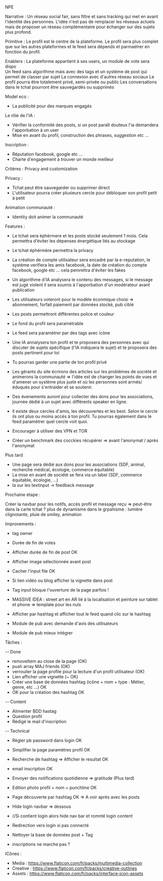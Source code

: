 NPE

Narrative : Un réseau social fair, sans filtre et sans tracking qui met en avant l'identité des personnes. L'idée n'est pas de remplacer les réseaux actuels mais de proposer un réseau complémentaire pour échanger sur des sujets plus profond. 

Primitive : Le profil est le centre de la plateforme. Le profil sera plus complet que sur les autres plateformes et le feed sera dépends et parmaètrer en fonction du profil.

Enablers : 
La plateforme appartient à ses users, un module de vote sera dispo  
Un feed sans algorithme mais avec des tags et un système de post qui permet de classer par sujet
La connexion avec d'autres réseau sociaux 
Le profil pourra être totalement privé, semi-privée ou public 
Les conversations dans le tchat pourront être sauvegardés ou supprimés

Model eco : 
- La publicité pour des marques engagés

Le rôle de l'IA : 
- Vérifier la conformité des posts, si un post paraît douteux l'ia demandera l'apporbation à un user
- Mise en avant du profil, construction des phrases, suggestion etc ... 

Inscription : 

- Réputation facebook, google etc ... 
- Charte d'engagement à trouver un monde meilleur 

Critères : Privacy and customization

Privacy : 

- Tchat peut être sauvegarder ou supprimer direct 
- L'utilisateur pourra créer plusieurs cercle pour débloquer son profil petit à petit 

Animation communauté : 

- Identity doit animer la communauté 

Features : 

- Le tchat sera éphèrmere et les posts stocké seulement 1 mois. Cela permettra d'éviter les dépenses énergétique liés au stockage 
- Le tchat éphérmère permettra la privacy 
- La création de compte utilisateur sera encadré par la e-reputation, le système verifiera les amis facebook, la date de création du compte facebook, google etc ... cela pemrettra d'éviter les fakes
- Un algorithme d'IA analysera le contenu des messages, si le message est jugé violent il sera soumis à l'apporbation d'un modérateur avant publication 
- Les utilisateurs voteront pour le modèle éconmique choisi => abonnement, forfait paiement par données stocké, pub ciblé 
- Les posts permettront différentes police et couleur 
- Le fond du profil sera paramètrable 
- Le feed sera paramètrer par des tags avec icône
- Une IA annalysera ton profil et te proposera des personnes avec qui discuter de sujets spécifique (l'IA indiquera le sujet) et te proposera des posts pertinent pour toi 
- Tu pourras garder une partie de ton profil privé 
- Les gérants du site écrirons des articles sur les problèmes de société et animerons la communauté => l'idée est de changer les points de vues et d'amener un système plus juste et où les personnes sont armés/éduqués pour s'entraider et se soutenir. 
- Des évenements auront pour collecter des dons pour les associations, journée dédié à un sujet avec différents speaker en ligne. 
- Il existe deux cercles d'amis, les découvertes et les best. Selon le cercle ils ont plus ou moins accès à ton profil. Tu pourras également dans le feed paramètrer quel cercle voit quoi.

- Encourager à utiliser des VPN et TOR
- Créer un benchmark des cocckies récupèrer => avant l'anonymat / après l'anonymat 

Plus tard 
- Une page sera dédié aux dons pour les associations (SDF, animal, recherche médical, écologie, commerce équitable)
- La mise en avant de société se fera via un label (SDF, commerce équitable, écologie, ...)
- Ia sur les textinput -> feedback message

Prochaine étape : 

Créer la navbar pour les notifs, accès profil et message reçu => peut-être dans la carte tchat ? 
plus de dynamisme dans le grpahisme : lumière clignotante, pluie de smiley, animation 


Improvements : 
* tag owner 
* Durée de fin de votes 
* Afficher durée de fin de post OK
* Afficher image sélectionnée avant post 
* Cacher l'input file OK
* Si lien vidéo ou blog afficher la vignette dans post 
* Tag input bloque l'ouverture de la page parfois ! 

* MASSIVE IDEA : street art en AR lié à la localisation et peinture sur tablet et phone => template pour les nuls 

* Afficher par hashtag et afficher tout le feed quand clic sur le hashtag
* Module de pub avec demande d'avis des utilisateurs 
* Module de pub mieux intégrer 


Tâches :

-- Done 
* removeItem au close de la page (OK)
* push array MAJ friends (OK)
* verrouiler la page profile pour la lecture d'un profil utilisateur (OK)
* Lien afficher une vignette (~ OK)
* Créer une base de données hashtag (icône + nom + type : Métier, genre, etc ...) OK
* OK pour la création des hashtag OK

-- Content 
* Alimenter BDD hastag
* Question profil 
* Rédigé le mail d'inscription 

-- Technical 
* Règler pb password dans login OK
* Simplifier la page paramètres profil OK
* Recherche de hashtag => Afficher le resultat OK 
* email inscription OK
* Envoyer des notifications quotidienne => gratitude (Plus tard)
* Edition photo profil + nom + punchline OK
* Page découverte par hashtag OK => A voir après avec les posts 
* Hide login navbar => dessous 
* //Si contient login alors hide nav bar et romnté login content
* Redirection vers login si pas connecté
* Nettoyer la base de données post + Tag 

* inscriptions ne marche pas ? 


ICônes : 

* Media  : https://www.flaticon.com/fr/packs/multimedia-collection
* Creative : https://www.flaticon.com/fr/packs/creative-outlines
* Assets : https://www.flaticon.com/fr/packs/interface-icon-assets

